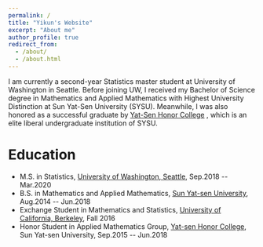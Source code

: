 ```yaml
---
permalink: /
title: "Yikun's Website"
excerpt: "About me"
author_profile: true
redirect_from: 
  - /about/
  - /about.html
---
```



I am currently a second-year Statistics master student at University of Washington in Seattle. Before joining UW, I received my Bachelor of Science degree in Mathematics and Applied Mathematics with Highest University Distinction at Sun Yat-Sen University (SYSU). Meanwhile, I was also honored as a successful graduate by [Yat-Sen Honor College](http://yss.sysu.edu.cn/EnVersion/Index.aspx) , which is an elite liberal undergraduate institution of SYSU. 

Education
======
* M.S. in Statistics, [University of Washington, Seattle](http://www.washington.edu/), Sep.2018 -- Mar.2020
* B.S. in Mathematics and Applied Mathematics, [Sun Yat-sen University](http://www.sysu.edu.cn/2012/en/index.htm), Aug.2014 -- Jun.2018
* Exchange Student in Mathematics and Statistics, [University of California, Berkeley](http://www.berkeley.edu/), Fall 2016
* Honor Student in Applied Mathematics Group, [Yat-sen Honor College](http://yss.sysu.edu.cn/EnVersion/Index.aspx), Sun Yat-sen University, Sep.2015 -- Jun.2018





